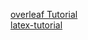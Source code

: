 [overleaf Tutorial](https://www.overleaf.com/learn/latex/Learn_LaTeX_in_30_minutes)<br>
[latex-tutorial](https://latex-tutorial.com/)